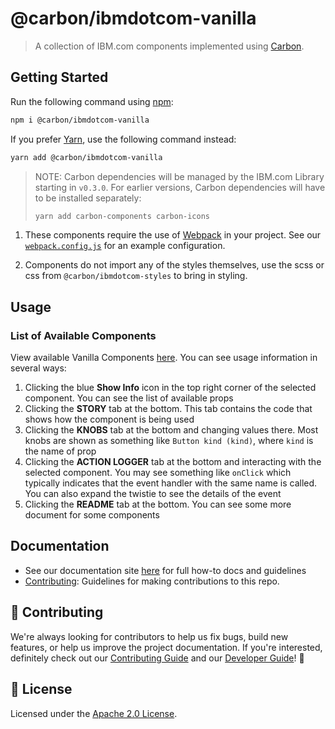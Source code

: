 # @carbon/ibmdotcom-vanilla

> A collection of IBM.com components implemented using
> [Carbon](https://www.carbondesignsystem.com/).

## Getting Started

Run the following command using [npm](https://www.npmjs.com/):

```bash
npm i @carbon/ibmdotcom-vanilla
```

If you prefer [Yarn](https://yarnpkg.com/en/), use the following command
instead:

```bash
yarn add @carbon/ibmdotcom-vanilla
```

> NOTE: Carbon dependencies will be managed by the IBM.com Library starting in
> `v0.3.0`. For earlier versions, Carbon dependencies will have to be installed
> separately:
>
> ```bash
> yarn add carbon-components carbon-icons
> ```

1. These components require the use of [Webpack](https://webpack.js.org/) in
   your project. See our
   [`webpack.config.js`](https://github.com/carbon-design-system/ibm-dotcom-library/blob/master/packages/vanilla/.storybook/webpack.config.js)
   for an example configuration.

2. Components do not import any of the styles themselves, use the scss or css
   from `@carbon/ibmdotcom-styles` to bring in styling.

## Usage

### List of Available Components

View available Vanilla Components
[here](https://ibmdotcom-vanilla.mybluemix.net). You can see usage information
in several ways:

1. Clicking the blue **Show Info** icon in the top right corner of the selected
   component. You can see the list of available props
2. Clicking the **STORY** tab at the bottom. This tab contains the code that
   shows how the component is being used
3. Clicking the **KNOBS** tab at the bottom and changing values there. Most
   knobs are shown as something like `Button kind (kind)`, where `kind` is the
   name of prop
4. Clicking the **ACTION LOGGER** tab at the bottom and interacting with the
   selected component. You may see something like `onClick` which typically
   indicates that the event handler with the same name is called. You can also
   expand the twistie to see the details of the event
5. Clicking the **README** tab at the bottom. You can see some more document for
   some components

## Documentation

- See our documentation site [here](https://carbon-for-ibm.mybluemix.net) for
  full how-to docs and guidelines
- [Contributing](https://github.com/carbon-design-system/ibm-dotcom-library/blob/master/.github/CONTRIBUTING.md):
  Guidelines for making contributions to this repo.

## 🙌 Contributing

We're always looking for contributors to help us fix bugs, build new features,
or help us improve the project documentation. If you're interested, definitely
check out our
[Contributing Guide](https://github.com/carbon-design-system/ibm-dotcom-library/blob/master/.github/CONTRIBUTING.md)
and our
[Developer Guide](https://github.com/carbon-design-system/ibm-dotcom-library/blob/master/docs/developing.md)!
👀

## 📝 License

Licensed under the
[Apache 2.0 License](https://github.com/carbon-design-system/ibm-dotcom-library/blob/master/LICENSE).
